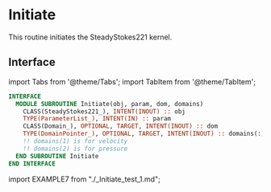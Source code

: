 # Initiate

This routine initiates the SteadyStokes221 kernel.

## Interface

import Tabs from '@theme/Tabs';
import TabItem from '@theme/TabItem';

<Tabs>
<TabItem value="interface" label="܀ Interface" default>

```fortran
INTERFACE
  MODULE SUBROUTINE Initiate(obj, param, dom, domains)
    CLASS(SteadyStokes221_), INTENT(INOUT) :: obj
    TYPE(ParameterList_), INTENT(IN) :: param
    CLASS(Domain_), OPTIONAL, TARGET, INTENT(INOUT) :: dom
    TYPE(DomainPointer_), OPTIONAL, TARGET, INTENT(INOUT) :: domains(:)
    !! domains(1) is for velocity
    !! domains(2) is for pressure
  END SUBROUTINE Initiate
END INTERFACE
```

</TabItem>

<TabItem value="example" label="️܀ See example">

import EXAMPLE7 from "./_Initiate_test_1.md";

<EXAMPLE7 />

</TabItem>

<TabItem value="close" label="↢ ">

</TabItem>
</Tabs>

